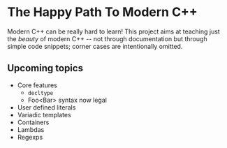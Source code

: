 The Happy Path To Modern C++
============================

Modern C++ can be really hard to learn! This project aims at teaching just the *beauty* of modern C++ -- not through documentation but through simple code snippets; corner cases are intentionally omitted.


Upcoming topics
---------------

- Core features
  - `decltype`
  - Foo<Bar<int>> syntax now legal
- User defined literals
- Variadic templates
- Containers
- Lambdas
- Regexps
